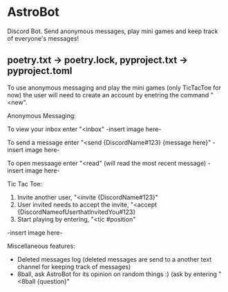# AstroBot
Discord Bot. Send anonymous messages, play mini games and keep track of everyone's messages!

poetry.txt -> poetry.lock,
pyproject.txt -> pyproject.toml
--------------------------------------------------------
To use anonymous messaging and play the mini games (only TicTacToe for now)
the user will need to create an account by enetring the command "<new".

Anonymous Messaging:

To view your inbox enter "<inbox"
-insert image here-

To send a message enter "<send {DiscordName#123} {message here}"
-insert image here-

To open messaage enter "<read" (will read the most recent message)
-insert image here-


Tic Tac Toe:

1. Invite another user, "<invite {DiscordName#123}"
2. User invited needs to accept the invite, "<accept {DiscordNameofUserthatInvitedYou#123}
3. Start playing by entering, "<tic #position"

-insert image here-


Miscellaneous features:

- Deleted messages log (deleted messages are send to a another text channel for keeping track of messages)
- 8ball, ask AstroBot for its opinion on random things :) (ask by entering "<8ball {question}"

